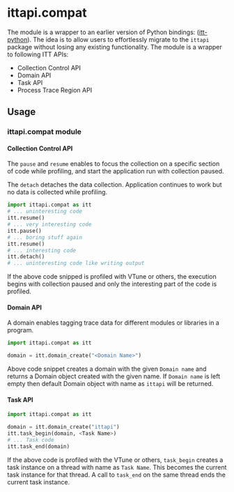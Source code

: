 # ittapi.compat

The module is a wrapper to an earlier version of Python bindings: ([itt-python](https://github.com/oleksandr-pavlyk/itt-python/)). The idea is to allow users to effortlessly migrate to the `ittapi` package without losing any existing functionality. The module is a wrapper to following ITT APIs:
 - Collection Control API
 - Domain API
 - Task API
 - Process Trace Region API


## Usage

### ittapi.compat module

#### Collection Control API
 
The `pause` and `resume` enables to focus the collection on a specific section of code while profiling, and start the application run with collection paused. 

The `detach` detaches the data collection. Application continues to work but no data is collected while profiling. 

```python
import ittapi.compat as itt
# ... uninteresting code
itt.resume()
# ... very interesting code
itt.pause()
# ... boring stuff again
itt.resume()
# ... interesting code
itt.detach()
# ... uninteresting code like writing output
```

If the above code snipped is profiled with VTune or others, the execution begins with collection paused and only the interesting part of the code is profiled. 

#### Domain API

A domain enables tagging trace data for different modules or libraries in a program. 

```python
import ittapi.compat as itt

domain = itt.domain_create("<Domain Name>")
```

Above code snippet creates a domain with the given `Domain name` and returns a Domain object created with the given name. If `Domain name` is left empty then default Domain object with name as `ittapi` will be returned.

#### Task API

```python
import ittapi.compat as itt

domain = itt.domain_create("ittapi")
itt.task_begin(domain, <Task Name>)
# ... Task code
itt.task_end(domain)
```

If the above code is profiled with the VTune or others, 
`task_begin` creates a task instance on a thread with name as `Task Name`. This becomes the current task instance for that thread. A call to `task_end` on the same thread ends the current task instance.
